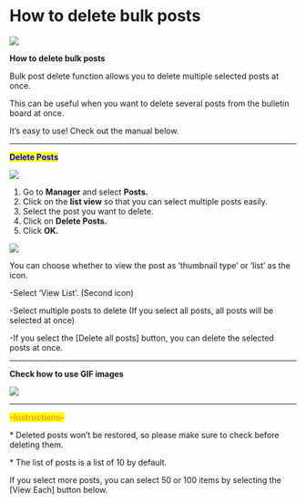 # How to delete bulk posts

![](https://support.swing2app.com/wp-content/uploads/2019/12/post\_del.png)

**How to delete bulk posts**

Bulk post delete function allows you to delete multiple selected posts at once.

This can be useful when you want to delete several posts from the bulletin board at once.

It’s easy to use! Check out the manual below.

***

<mark style="color:blue;">**Delete Posts**</mark>

![](https://support.swing2app.com/wp-content/uploads/2019/12/%EC%98%81%EB%AC%B8%EA%B2%8C%EC%8B%9C%ED%8C%901.png)

1. Go to **Manager** and select **Posts.**
2. Click on the **list view** so that you can select multiple posts easily.
3. Select the post you want to delete.
4. Click on **Delete Posts.**
5. Click **OK.**

![](https://support.swing2app.com/wp-content/uploads/2019/12/%EC%98%81%EB%AC%B8%EA%B2%8C%EC%8B%9C%ED%8C%902.png)

You can choose whether to view the post as ‘thumbnail type’ or ‘list’ as the icon.

\-Select ‘View List’. (Second icon)

\-Select multiple posts to delete (If you select all posts, all posts will be selected at once)

\-If you select the \[Delete all posts] button, you can delete the selected posts at once.

***

**Check how to use GIF images**

![](https://support.swing2app.com/wp-content/uploads/2019/12/%EB%85%B9%ED%99%94\_2020\_05\_08\_15\_57\_20\_604.gif)

***

<mark style="color:orange;">**–Instructions–**</mark>

\* Deleted posts won’t be restored, so please make sure to check before deleting them.

\* The list of posts is a list of 10 by default.

If you select more posts, you can select 50 or 100 items by selecting the \[View Each] button below.
